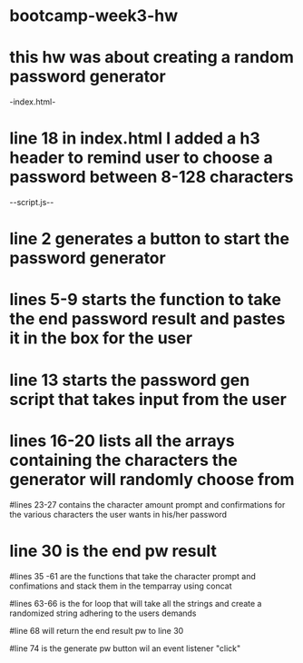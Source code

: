 # bootcamp-week3-hw

# this hw was about creating a random password generator

-index.html-
# line 18 in index.html I added a h3 header to remind user to choose a password between 8-128 characters

--script.js--

# line 2 generates a button to start the password generator

# lines 5-9 starts the function to take the end password result and pastes it in the box for the user

# line 13 starts the password gen script that takes input from the user

# lines 16-20 lists all the arrays containing the characters the generator will randomly choose from

#lines 23-27 contains the character amount prompt and confirmations for the various characters the user wants in his/her password

# line 30 is the end pw result

#lines 35 -61 are the functions that take the character prompt and confimations and stack them in the temparray using concat

#lines 63-66 is the for loop that will take all the strings and create a randomized string adhering to the users demands


#line 68 will return the end result pw to line 30


#line 74 is the generate pw button wil an event listener "click"
